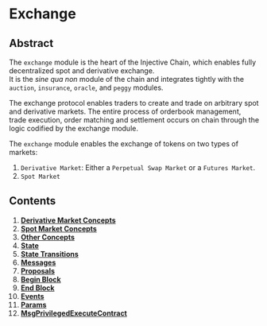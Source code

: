 # Exchange

## Abstract

The `exchange` module is the heart of the Injective Chain, which enables fully decentralized spot and derivative exchange.\
It is the _sine qua non_ module of the chain and integrates tightly with the `auction`, `insurance`, `oracle`, and `peggy` modules.

The exchange protocol enables traders to create and trade on arbitrary spot and derivative markets. The entire process of orderbook management, trade execution, order matching and settlement occurs on chain through the logic codified by the exchange module.

The `exchange` module enables the exchange of tokens on two types of markets:

1. `Derivative Market`: Either a `Perpetual Swap Market` or a `Futures Market`.
2. `Spot Market`

## Contents

1. [**Derivative Market Concepts**](https://github.com/InjectiveLabs/injective-docs/blob/gitbook/.gitbook/developers/modules/injective/exchange/00\_derivative\_market\_concepts.md)
2. [**Spot Market Concepts**](https://github.com/InjectiveLabs/injective-docs/blob/gitbook/.gitbook/developers/modules/injective/exchange/01\_spot\_market\_concepts.md)
3. [**Other Concepts**](https://github.com/InjectiveLabs/injective-docs/blob/gitbook/.gitbook/developers/modules/injective/exchange/02\_other\_concepts.md)
4. [**State**](https://github.com/InjectiveLabs/injective-docs/blob/gitbook/.gitbook/developers/modules/injective/exchange/03\_state.md)
5. [**State Transitions**](https://github.com/InjectiveLabs/injective-docs/blob/gitbook/.gitbook/developers/modules/injective/exchange/04\_state\_transitions.md)
6. [**Messages**](https://github.com/InjectiveLabs/injective-docs/blob/gitbook/.gitbook/developers/modules/injective/exchange/05\_messages.md)
7. [**Proposals**](https://github.com/InjectiveLabs/injective-docs/blob/gitbook/.gitbook/developers/modules/injective/exchange/06\_proposals.md)
8. [**Begin Block**](https://github.com/InjectiveLabs/injective-docs/blob/gitbook/.gitbook/developers/modules/injective/exchange/07\_begin\_block.md)
9. [**End Block**](https://github.com/InjectiveLabs/injective-docs/blob/gitbook/.gitbook/developers/modules/injective/exchange/08\_end\_block.md)
10. [**Events**](https://github.com/InjectiveLabs/injective-docs/blob/gitbook/.gitbook/developers/modules/injective/exchange/09\_events.md)
11. [**Params**](https://github.com/InjectiveLabs/injective-docs/blob/gitbook/.gitbook/developers/modules/injective/exchange/10\_params.md)
12. [**MsgPrivilegedExecuteContract**](https://github.com/InjectiveLabs/injective-docs/blob/gitbook/.gitbook/developers/modules/injective/exchange/11\_msg\_privileged\_execute\_contract.md)
